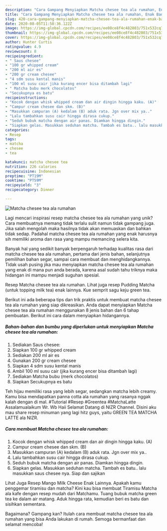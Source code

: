 ```yaml
---
description: "Cara Gampang Menyiapkan Matcha chesee tea ala rumahan, Enak Banget"
title: "Cara Gampang Menyiapkan Matcha chesee tea ala rumahan, Enak Banget"
slug: 420-cara-gampang-menyiapkan-matcha-chesee-tea-ala-rumahan-enak-banget
date: 2020-08-05T11:58:36.122Z
image: https://img-global.cpcdn.com/recipes/ee08ce8f4c482803/751x532cq70/matcha-chesee-tea-ala-rumahan-foto-resep-utama.jpg
thumbnail: https://img-global.cpcdn.com/recipes/ee08ce8f4c482803/751x532cq70/matcha-chesee-tea-ala-rumahan-foto-resep-utama.jpg
cover: https://img-global.cpcdn.com/recipes/ee08ce8f4c482803/751x532cq70/matcha-chesee-tea-ala-rumahan-foto-resep-utama.jpg
author: Hunter Curtis
ratingvalue: 4.9
reviewcount: 8
recipeingredient:
- " Saus chesee"
- "100 gr whipped cream"
- "200 ml air es"
- "200 gr cream chesee"
- "4 sdm susu kental manis"
- "100 ml susu cair jika kurang encer bisa ditambah lagi"
- " Matcha bubu merk chocolatos"
- "Secukupnya es batu"
recipeinstructions:
- "Kocok dengan whisk whipped cream dan air dingin hingga kaku. (A)"
- "Campur cream chesee dan skm. (B)"
- "Masukkan campuran (A) kedalam (B) aduk rata. Jgn over mix ya.."
- "Lalu tambahkan susu cair hingga dirasa cukup."
- "Seduh bubuk matcha dengan air panas. Diamkan hingga dingin."
- "Siapkan gelas. Masukkan seduhan matcha. Tambah es batu.. lalu masukkan saus chesee nya. Siap dan sajikan"
categories:
- Resep
tags:
- matcha
- chesee
- tea

katakunci: matcha chesee tea 
nutrition: 226 calories
recipecuisine: Indonesian
preptime: "PT19M"
cooktime: "PT59M"
recipeyield: "3"
recipecategory: Dinner

---
```



![Matcha chesee tea ala rumahan](https://img-global.cpcdn.com/recipes/ee08ce8f4c482803/751x532cq70/matcha-chesee-tea-ala-rumahan-foto-resep-utama.jpg)

Lagi mencari inspirasi resep matcha chesee tea ala rumahan yang unik? Cara membuatnya memang tidak terlalu sulit namun tidak gampang juga. Jika salah mengolah maka hasilnya tidak akan memuaskan dan bahkan tidak sedap. Padahal matcha chesee tea ala rumahan yang enak harusnya sih memiliki aroma dan rasa yang mampu memancing selera kita.

Banyak hal yang sedikit banyak berpengaruh terhadap kualitas rasa dari matcha chesee tea ala rumahan, pertama dari jenis bahan, selanjutnya pemilihan bahan segar, sampai cara membuat dan menghidangkannya. Tidak usah pusing jika mau menyiapkan matcha chesee tea ala rumahan yang enak di mana pun anda berada, karena asal sudah tahu triknya maka hidangan ini mampu menjadi suguhan spesial.

Resep Matcha chesee tea ala rumahan. Lihat juga resep Pudding Matcha (untuk topping milk tea) enak lainnya. Kue semprit sagu keju green tea.


Berikut ini ada beberapa tips dan trik praktis untuk membuat matcha chesee tea ala rumahan yang siap dikreasikan. Anda dapat menyiapkan Matcha chesee tea ala rumahan menggunakan 8 jenis bahan dan 6 tahap pembuatan. Berikut ini cara dalam menyiapkan hidangannya.

<!--inarticleads1-->

##### Bahan-bahan dan bumbu yang diperlukan untuk menyiapkan Matcha chesee tea ala rumahan:

1. Sediakan  Saus chesee:
1. Siapkan 100 gr whipped cream
1. Sediakan 200 ml air es
1. Gunakan 200 gr cream chesee
1. Siapkan 4 sdm susu kental manis
1. Ambil 100 ml susu cair (jika kurang encer bisa ditambah lagi)
1. Sediakan  Matcha bubu (merk chocolatos)
1. Siapkan Secukupnya es batu


Teh hijau memiliki rasa yang lebih segar, sedangkan matcha lebih creamy. Kamu bisa mendapatkan panna cotta ala rumahan yang rasanya nggak kalah dengan di mal. #Tutorial #Resep #Greentea #MatchaLatte Assalamualaikum Wr. Wb Haii Selamat Datang di NIZR Channel. Disini aku mau share resep minuman yang lagi hitz guys, yaitu GREEN TEA MATCHA LATTE ala NIZR. 

<!--inarticleads2-->

##### Cara membuat Matcha chesee tea ala rumahan:

1. Kocok dengan whisk whipped cream dan air dingin hingga kaku. (A)
1. Campur cream chesee dan skm. (B)
1. Masukkan campuran (A) kedalam (B) aduk rata. Jgn over mix ya..
1. Lalu tambahkan susu cair hingga dirasa cukup.
1. Seduh bubuk matcha dengan air panas. Diamkan hingga dingin.
1. Siapkan gelas. Masukkan seduhan matcha. Tambah es batu.. lalu masukkan saus chesee nya. Siap dan sajikan


Lihat Juga Resep Mango Milk Cheese Enak Lainnya. Apakah kamu penggemar tiramisu dan matcha? Kini kau bisa membuat Tiramisu Matcha ala kafe dengan resep mudah dari Matchamu. Tuang bubuk matcha green tea ke dalam air matang. Aduk hingga rata, kemudian beri es batu dan sisihkan sementara. 

Bagaimana? Gampang kan? Itulah cara membuat matcha chesee tea ala rumahan yang bisa Anda lakukan di rumah. Semoga bermanfaat dan selamat mencoba!
